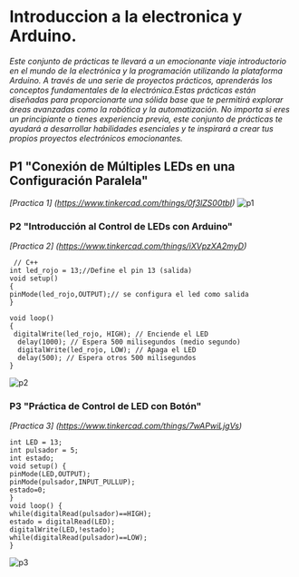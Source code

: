 # Introduccion a la electronica y Arduino.

*Este conjunto de prácticas te llevará a un emocionante viaje introductorio en el mundo de la electrónica y la programación utilizando la plataforma Arduino. A través de una serie de proyectos prácticos, aprenderás los conceptos fundamentales de la electrónica.Estas prácticas están diseñadas para proporcionarte una sólida base que te permitirá explorar áreas avanzadas como la robótica y la automatización. No importa si eres un principiante o tienes experiencia previa, este conjunto de prácticas te ayudará a desarrollar habilidades esenciales y te inspirará a crear tus propios proyectos electrónicos emocionantes.*

## P1 "Conexión de Múltiples LEDs en una Configuración Paralela"

*[Practica 1] (https://www.tinkercad.com/things/0f3lZS00tbI)*
![p1](https://github.com/Andrey-PL-2000/Introduccion-Electronica-Y-Arduino./assets/117885708/922f1d1b-7c51-4fc2-9087-0672257ed194)

### P2 "Introducción al Control de LEDs con Arduino"

*[Practica 2] (https://www.tinkercad.com/things/iXVpzXA2myD)*


```
 // C++
int led_rojo = 13;//Define el pin 13 (salida)
void setup()
{
pinMode(led_rojo,OUTPUT);// se configura el led como salida
}

void loop()
{
 digitalWrite(led_rojo, HIGH); // Enciende el LED
  delay(1000); // Espera 500 milisegundos (medio segundo)
  digitalWrite(led_rojo, LOW); // Apaga el LED
  delay(500); // Espera otros 500 milisegundos
} 
```
![p2](https://github.com/Andrey-PL-2000/Introduccion-Electronica-Y-Arduino./assets/117885708/395c3924-f9db-4407-b13c-d952b90c82ac)

### P3 "Práctica de Control de LED con Botón"

*[Practica 3] (https://www.tinkercad.com/things/7wAPwiLjgVs)*

```
int LED = 13;
int pulsador = 5; 
int estado;
void setup() {
pinMode(LED,OUTPUT);
pinMode(pulsador,INPUT_PULLUP);
estado=0;
}
void loop() {
while(digitalRead(pulsador)==HIGH);
estado = digitalRead(LED);
digitalWrite(LED,!estado);
while(digitalRead(pulsador)==LOW);
}
```
![p3](https://github.com/Andrey-PL-2000/Introduccion-Electronica-Y-Arduino./assets/117885708/bc87b677-35cc-440d-9f8b-accce234203d)


